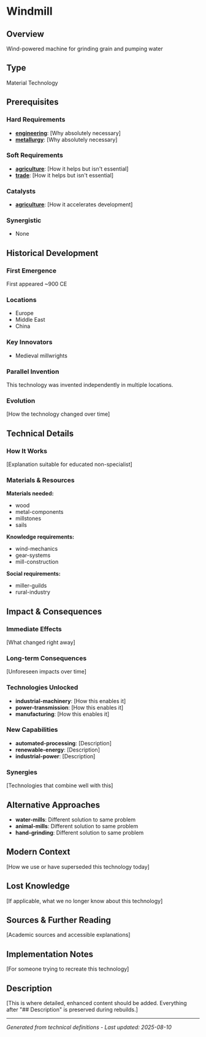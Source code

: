 # Windmill

## Overview
Wind-powered machine for grinding grain and pumping water

## Type
Material Technology

## Prerequisites

### Hard Requirements
- **[engineering](../engineering/README.md)**: [Why absolutely necessary]
- **[metallurgy](../metallurgy/README.md)**: [Why absolutely necessary]

### Soft Requirements
- **[agriculture](../agriculture/README.md)**: [How it helps but isn't essential]
- **[trade](../trade/README.md)**: [How it helps but isn't essential]

### Catalysts
- **[agriculture](../agriculture/README.md)**: [How it accelerates development]

### Synergistic
- None

## Historical Development

### First Emergence
First appeared ~900 CE

### Locations
- Europe
- Middle East
- China

### Key Innovators
- Medieval millwrights

### Parallel Invention
This technology was invented independently in multiple locations.

### Evolution
[How the technology changed over time]

## Technical Details

### How It Works
[Explanation suitable for educated non-specialist]

### Materials & Resources
**Materials needed:**
- wood
- metal-components
- millstones
- sails


**Knowledge requirements:**
- wind-mechanics
- gear-systems
- mill-construction


**Social requirements:**
- miller-guilds
- rural-industry

## Impact & Consequences

### Immediate Effects
[What changed right away]

### Long-term Consequences
[Unforeseen impacts over time]

### Technologies Unlocked
- **industrial-machinery**: [How this enables it]
- **power-transmission**: [How this enables it]
- **manufacturing**: [How this enables it]

### New Capabilities
- **automated-processing**: [Description]
- **renewable-energy**: [Description]
- **industrial-power**: [Description]

### Synergies
[Technologies that combine well with this]

## Alternative Approaches
- **water-mills**: Different solution to same problem
- **animal-mills**: Different solution to same problem
- **hand-grinding**: Different solution to same problem

## Modern Context
[How we use or have superseded this technology today]

## Lost Knowledge
[If applicable, what we no longer know about this technology]

## Sources & Further Reading
[Academic sources and accessible explanations]

## Implementation Notes
[For someone trying to recreate this technology]

## Description










[This is where detailed, enhanced content should be added. Everything after "## Description" is preserved during rebuilds.]

---
*Generated from technical definitions - Last updated: 2025-08-10*

